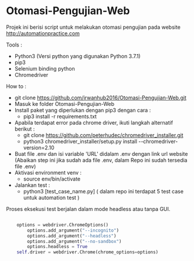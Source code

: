 # Otomasi-Pengujian-Web
Projek ini berisi script untuk melakukan otomasi pengujian pada website http://automationpractice.com

Tools :
- Python3 (Versi python yang digunakan Python 3.7.1)
- pip3
- Selenium binding python
- Chromedriver

How to :
- git clone https://github.com/irwanhub2016/Otomasi-Pengujian-Web.git
- Masuk ke folder Otomasi-Pengujian-Web
- Install paket yang diperlukan dengan pip3 dengan cara :
  - pip3 install -r requirements.txt
- Apabila terdapat error pada chrome driver, ikuti langkah alternatif berikut :
  - git clone https://github.com/peterhudec/chromedriver_installer.git
  - python3 chromedriver_installer/setup.py install --chromedriver-version=2.10
- Buat file .env dan isi variable 'URL' didalam .env dengan link url website (Abaikan step ini jika sudah ada file .env, dalam Repo ini sudah tersedia file .env)
- Aktivasi environment venv :
  - source env/bin/activate
- Jalankan test :
  - python3 [test_case_name.py] ( dalam repo ini terdapat 5 test case untuk automation test )

Proses eksekusi test berjalan dalam mode headless atau tanpa GUI.
```python

    options = webdriver.ChromeOptions()
		options.add_argument("--incognito")
		options.add_argument("--headless")
		options.add_argument("--no-sandbox")
		options.headless = True
    self.driver = webdriver.Chrome(chrome_options=options)
```
